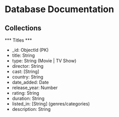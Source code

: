 # Database Documentation

## Collections

*** Titles ***

- _id: ObjectId (PK)
- title: String
- type: String (Movie | TV Show)
- director: String
- cast: [String]
- country: String
- date_added: Date
- release_year: Number
- rating: String
- duration: String
- listed_in: [String] (genres/categories)
- description: String
